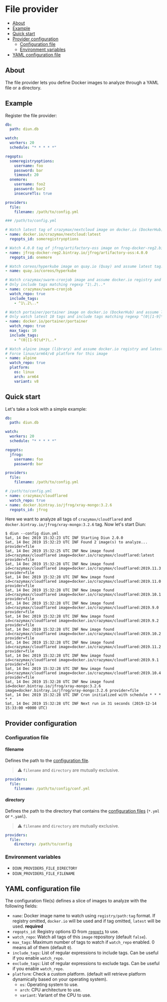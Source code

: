 # File provider

* [About](#about)
* [Example](#example)
* [Quick start](#quick-start)
* [Provider configuration](#provider-configuration)
  * [Configuration file](#configuration-file)
  * [Environment variables](#environment-variables)
* [YAML configuration file](#yaml-configuration-file)

## About

The file provider lets you define Docker images to analyze through a YAML file or a directory.

## Example

Register the file provider:

```yaml
db:
  path: diun.db

watch:
  workers: 20
  schedule: "* * * * *"

regopts:
  someregistryoptions:
    username: foo
    password: bar
    timeout: 20
  onemore:
    username: foo2
    password: bar2
    insecureTls: true

providers:
  file:
    filename: /path/to/config.yml
```

```yaml
### /path/to/config.yml

# Watch latest tag of crazymax/nextcloud image on docker.io (DockerHub) with registry ID 'someregistryoptions'.
- name: docker.io/crazymax/nextcloud:latest
  regopts_id: someregistryoptions

# Watch 4.0.0 tag of jfrog/artifactory-oss image on frog-docker-reg2.bintray.io (Bintray) with registry ID 'onemore'.
- name: jfrog-docker-reg2.bintray.io/jfrog/artifactory-oss:4.0.0
  regopts_id: onemore

# Watch coreos/hyperkube image on quay.io (Quay) and assume latest tag.
- name: quay.io/coreos/hyperkube

# Watch crazymax/swarm-cronjob image and assume docker.io registry and latest tag.
# Only include tags matching regexp ^1\.2\..*
- name: crazymax/swarm-cronjob
  watch_repo: true
  include_tags:
    - ^1\.2\..*

# Watch portainer/portainer image on docker.io (DockerHub) and assume latest tag
# Only watch latest 10 tags and include tags matching regexp ^(0|[1-9]\d*)\..*
- name: docker.io/portainer/portainer
  watch_repo: true
  max_tags: 10
  include_tags:
    - ^(0|[1-9]\d*)\..*

# Watch alpine image (library) and assume docker.io registry and latest tag.
# Force linux/arm64/v8 platform for this image
- name: alpine
  watch_repo: true
  platform:
    os: linux
    arch: arm64
    variant: v8
```

## Quick start

Let's take a look with a simple example:

```yaml
db:
  path: diun.db

watch:
  workers: 20
  schedule: "* * * * *"

regopts:
  jfrog:
    username: foo
    password: bar

providers:
  file:
    filename: /path/to/config.yml
```

```yaml
# /path/to/config.yml
- name: crazymax/cloudflared
  watch_repo: true
- name: docker.bintray.io/jfrog/xray-mongo:3.2.6
  regopts_id: jfrog
```

Here we want to analyze all tags of `crazymax/cloudflared` and `docker.bintray.io/jfrog/xray-mongo:3.2.6` tag. Now let's start Diun:

```
$ diun --config diun.yml
Sat, 14 Dec 2019 15:32:23 UTC INF Starting Diun 2.0.0
Sat, 14 Dec 2019 15:32:23 UTC INF Found 2 image(s) to analyze... provider=file
Sat, 14 Dec 2019 15:32:25 UTC INF New image found id=crazymax/cloudflared image=docker.io/crazymax/cloudflared:latest provider=file
Sat, 14 Dec 2019 15:32:28 UTC INF New image found id=crazymax/cloudflared image=docker.io/crazymax/cloudflared:2019.11.3 provider=file
Sat, 14 Dec 2019 15:32:28 UTC INF New image found id=crazymax/cloudflared image=docker.io/crazymax/cloudflared:2019.11.0 provider=file
Sat, 14 Dec 2019 15:32:28 UTC INF New image found id=crazymax/cloudflared image=docker.io/crazymax/cloudflared:2019.10.1 provider=file
Sat, 14 Dec 2019 15:32:28 UTC INF New image found id=crazymax/cloudflared image=docker.io/crazymax/cloudflared:2019.9.0 provider=file
Sat, 14 Dec 2019 15:32:28 UTC INF New image found id=crazymax/cloudflared image=docker.io/crazymax/cloudflared:2019.9.2 provider=file
Sat, 14 Dec 2019 15:32:28 UTC INF New image found id=crazymax/cloudflared image=docker.io/crazymax/cloudflared:2019.10.2 provider=file
Sat, 14 Dec 2019 15:32:28 UTC INF New image found id=crazymax/cloudflared image=docker.io/crazymax/cloudflared:2019.11.2 provider=file
Sat, 14 Dec 2019 15:32:28 UTC INF New image found id=crazymax/cloudflared image=docker.io/crazymax/cloudflared:2019.9.1 provider=file
Sat, 14 Dec 2019 15:32:28 UTC INF New image found id=crazymax/cloudflared image=docker.io/crazymax/cloudflared:2019.10.4 provider=file
Sat, 14 Dec 2019 15:32:28 UTC INF New image found id=docker.bintray.io/jfrog/xray-mongo:3.2.6 image=docker.bintray.io/jfrog/xray-mongo:3.2.6 provider=file
Sat, 14 Dec 2019 15:32:28 UTC INF Cron initialized with schedule * * * * *
Sat, 14 Dec 2019 15:32:28 UTC INF Next run in 31 seconds (2019-12-14 15:33:00 +0000 UTC)
```

## Provider configuration

### Configuration file

#### filename

Defines the path to the [configuration file](#yaml-configuration-file).

> :warning: `filename` and `directory` are mutually exclusive.

```yaml
providers:
  file:
    filename: /path/to/config/conf.yml
```

#### directory

Defines the path to the directory that contains the [configuration files](#yaml-configuration-file) (`*.yml` or `*.yaml`).

> :warning: `filename` and `directory` are mutually exclusive.

```yaml
providers:
  file:
    directory: /path/to/config
```

### Environment variables

* `DIUN_PROVIDERS_FILE_DIRECTORY`
* `DIUN_PROVIDERS_FILE_FILENAME`

## YAML configuration file

The configuration file(s) defines a slice of images to analyze with the following fields:

* `name`: Docker image name to watch using `registry/path:tag` format. If registry omitted, `docker.io` will be used and if tag omitted, `latest` will be used. **required**
* `regopts_id`: Registry options ID from [`regopts`](../configuration.md#regopts) to use.
* `watch_repo`: Watch all tags of this `image` repository (default `false`).
* `max_tags`: Maximum number of tags to watch if `watch_repo` enabled. 0 means all of them (default `0`).
* `include_tags`: List of regular expressions to include tags. Can be useful if you enable `watch_repo`.
* `exclude_tags`: List of regular expressions to exclude tags. Can be useful if you enable `watch_repo`.
* `platform`: Check a custom platform. (default will retrieve platform dynamically based on your operating system).
  * `os`: Operating system to use.
  * `arch`: CPU architecture to use.
  * `variant`: Variant of the CPU to use.
